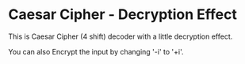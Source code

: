 # Caesar Cipher - Decryption Effect
This is Caesar Cipher (4 shift) decoder with a little decryption effect.

You can also Encrypt the input by changing '-i' to '+i'.
